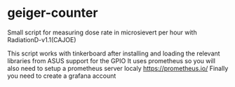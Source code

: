 # geiger-counter
Small script for measuring dose rate in microsievert per hour with RadiationD-v1.1(CAJOE)

This script works with tinkerboard after installing and loading the relevant libraries from ASUS support for the GPIO
It uses prometheus so you will also need to setup a prometheus server localy https://prometheus.io/
Finally you need to create a grafana account
